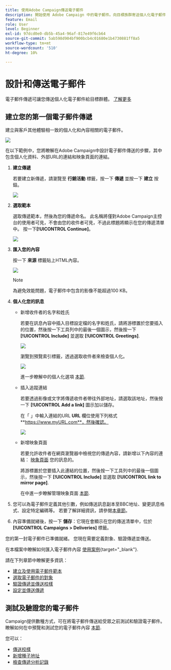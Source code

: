 ```yaml
---
title: 使用Adobe Campaign傳送電子郵件
description: 開始使用 Adobe Campaign 中的電子郵件。向目標族群寄送個人化電子郵件。
feature: Email
role: User
level: Beginner
exl-id: 97dcd0e0-db5b-45a4-96af-817e49f6cb64
source-git-commit: 5ab598d904bf900bcb4c01680e1b4730881ff8a5
workflow-type: tm+mt
source-wordcount: '510'
ht-degree: 10%

---
```


# 設計和傳送電子郵件

電子郵件傳遞可讓您傳送個人化電子郵件給目標群體。 [了解更多](../send/send.md)

## 建立您的第一個電子郵件傳遞

建立與客戶其他體驗相一致的個人化和內容相關的電子郵件。

![](assets/new-email-content.png)


在以下範例中，您將瞭解在Adobe Campaign中設計電子郵件傳送的步驟，其中包含個人化資料、外部URL的連結和映象頁面的連結。

1. **建立傳遞**

   若要建立新傳遞，請瀏覽至 **行銷活動** 標籤，按一下 **傳遞** 並按一下 **建立** 按鈕。

   ![](assets/delivery_step_1.png)

1. **選取範本**

   選取傳遞範本，然後為您的傳遞命名。 此名稱將僅對Adobe Campaign主控台的使用者可見，不會由您的收件者可見，不過此標題將顯示在您的傳遞清單中。 按一下&#x200B;**[!UICONTROL Continue]**。

   ![](assets/dce_delivery_model.png)

1. **匯入您的內容**

   按一下 **來源** 標籤貼上HTML內容。

   ![](assets/paste-content.png)

   >[!NOTE]
   >
   >為避免效能問題，電子郵件中包含的影像不能超過100 KB。

1. **個人化您的訊息**

   * 新增收件者的名字和姓氏

     若要在訊息內容中插入目標設定檔的名字和姓氏，請將游標置於您要插入的位置，然後按一下工具列中的最後一個圖示，然後按一下 **[!UICONTROL Include]** 並選取 **[!UICONTROL Greetings]**.

     ![](assets/include-greetings.png)

     瀏覽到預覽索引標籤，透過選取收件者來檢查個人化。

     ![](assets/perso-check.png)

     進一步瞭解中的個人化選項 [本節](personalize.md).

   * 插入追蹤連結

     若要透過影像或文字將傳遞收件者帶往外部地址，請選取該地址，然後按一下 **[!UICONTROL Add a link]** 圖示加以儲存。

     在「 」中輸入連結的URL **URL** 欄位使用下列格式 **https://www.myURL.com**，然後確認。

     ![](assets/add-a-link.png)

   * 新增映象頁面

     若要允許收件者在網頁瀏覽器中檢視您的傳遞內容，請新增以下內容的連結： [映象頁面](mirror-page.md) 您的訊息的。

     將游標置於您要插入此連結的位置，然後按一下工具列中的最後一個圖示，然後按一下 **[!UICONTROL Include]** 並選取 **[!UICONTROL link to mirror page]**.

     在中進一步瞭解管理映象頁面 [本節](mirror-page.md#link-to-mirror-page).

1. 您可以為電子郵件定義其他引數，例如傳送訊息副本至BBC地址、變更訊息格式、設定特定編碼等。 若要了解詳細資訊，請參閱[本章節](email-parameters.md)。

1. 內容準備就緒後，按一下 **儲存**：它現在會顯示在您的傳送清單中，位於 **[!UICONTROL Campaigns > Deliveries]** 標籤。

您的第一封電子郵件已準備就緒。 您現在需要定義對象、驗證傳遞並傳送。

在本檔案中瞭解如何匯入電子郵件內容 [使用案例](https://experienceleague.adobe.com/docs/campaign/automation/workflows/use-cases/deliveries/load-delivery-content.html){target="_blank"}.

請在下列章節中瞭解更多資訊：

<!--[Design an email in Campaign]-->
* [建立及使用電子郵件範本](../send/create-templates.md)
* [選取電子郵件的對象](../audiences/gs-audiences.md)
* [驗證傳遞並傳送校樣](preview-and-proof.md)
* [設定並傳送傳遞](configure-and-send.md)

## 測試及驗證您的電子郵件

Campaign提供數種方式，可在將電子郵件傳送給受眾之前測試和驗證電子郵件。 瞭解如何在中預覽和測試您的電子郵件內容 [本節](../send/preview-and-proof.md).

您可以：

* [傳送校樣](preview-and-proof.md)
* [新增種子地址](../audiences/test-profiles.md)
* [檢查傳遞分析記錄](delivery-analysis.md)


